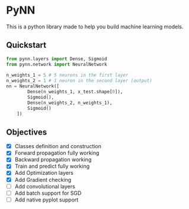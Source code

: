 # PyNN

This is a python library made to help you build machine learning models.

## Quickstart

```python
from pynn.layers import Dense, Sigmoid
from pynn.network import NeuralNetwork
    
n_weights_1 = 5 # 5 neurons in the first layer
n_weights_2 = 1 # 1 neuron in the second layer (output)
nn = NeuralNetwork([
        Dense(n_weights_1, x_test.shape[0]),
        Sigmoid(),
        Dense(n_weights_2, n_weights_1),
        Sigmoid()
    ])
```

## Objectives

- [X] Classes definition and construction
- [X] Forward propagation fully working
- [X] Backward propagation working
- [X] Train and predict fully working
- [X] Add Optimization layers
- [X] Add Gradient checking
- [ ] Add convolutional layers
- [ ] Add batch support for SGD
- [ ] Add native pyplot support
